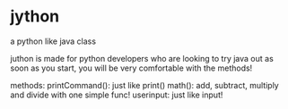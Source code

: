 # jython
a python like java class

juthon is made for python developers who are looking to try java out
as soon as you start, you will be very comfortable with the methods!

methods:
printCommand(): just like print()
math(): add, subtract, multiply and divide with one simple func!
userinput: just like input!
